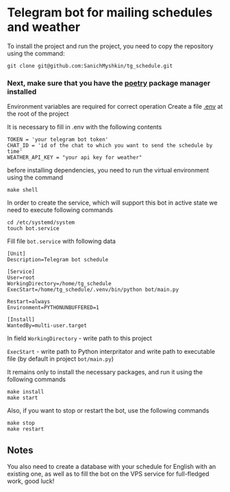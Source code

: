 # Telegram bot for mailing schedules and weather

To install the project and run the project, you need to copy the repository using the command:
```commandline
git clone git@github.com:SanichMyshkin/tg_schedule.git
```
### Next, make sure that you have the [poetry](https://python-poetry.org) package manager installed

Environment variables are required for correct operation
Create a file [.env](https://dev.to/edgar_montano/how-to-setup-env-in-python-4a83) at the root of the project

It is necessary to fill in .env with the following contents
```commandline
TOKEN = 'your telegram bot token'
CHAT_ID = 'id of the chat to which you want to send the schedule by time'
WEATHER_API_KEY = "your api key for weather"
```


before installing dependencies, you need to run the virtual environment using the command

```commandline
make shell
```

In order to create the service, which will support this bot in active state we need to execute following commands

```
cd /etc/systemd/system
touch bot.service
```
Fill file `bot.service` with following data

```
[Unit]
Description=Telegram bot schedule

[Service]
User=root
WorkingDirectory=/home/tg_schedule
ExecStart=/home/tg_schedule/.venv/bin/python bot/main.py

Restart=always
Environment=PYTHONUNBUFFERED=1

[Install]
WantedBy=multi-user.target
```

In field `WorkingDirectory` - write path to this project

`ExecStart` - write path to Python interpritator and write path to executable file (by default in project `bot/main.py`) 

It remains only to install the necessary packages, and run it using the following commands

```commandline
make install
make start
```


Also, if you want to stop or restart the bot, use the following commands
```commandline
make stop
make restart
```


## Notes

You also need to create a database with your schedule for English with an existing one, as well as to fill the bot on the VPS service for full-fledged work, good luck!
